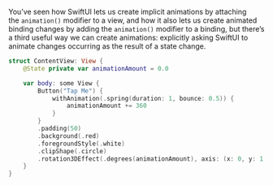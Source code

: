You’ve seen how SwiftUI lets us create implicit animations by attaching the `animation()` modifier to a view, and how it also lets us create animated binding changes by adding the `animation()` modifier to a binding, but there’s a third useful way we can create animations: explicitly asking SwiftUI to animate changes occurring as the result of a state change.

```swift
struct ContentView: View {
    @State private var animationAmount = 0.0

    var body: some View {
        Button("Tap Me") {
            withAnimation(.spring(duration: 1, bounce: 0.5)) {
			    animationAmount += 360
			}
        }
        .padding(50)
        .background(.red)
        .foregroundStyle(.white)
        .clipShape(.circle)
        .rotation3DEffect(.degrees(animationAmount), axis: (x: 0, y: 1, z: 0))
    }
}
```

